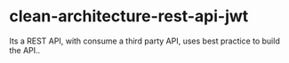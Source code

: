 # clean-architecture-rest-api-jwt
Its a REST API, with consume a third party API, uses best practice to build the API..
